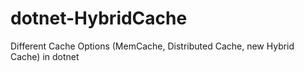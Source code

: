 # dotnet-HybridCache
Different Cache Options (MemCache, Distributed Cache, new Hybrid Cache) in dotnet
